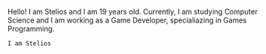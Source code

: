 Hello! I am Stelios and I am 19 years old. Currently, I am studying Computer Science and I am working as a Game Developer, specialiazing in Games Programming.

``` I am Stelios ```
